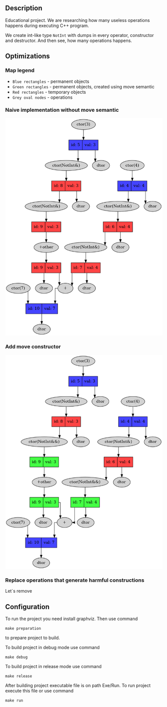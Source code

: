 ## Description

Educational project. We are researching how many useless operations happens during executing C++ program.

We create int-like type `NotInt` with dumps in every operator, constructor and destructor. And then see, how many operations happens.

## Optimizations

### Map legend 
* `Blue rectangles`  - permanent objects
* `Green rectangles` - permanent objects, created using move semantic
* `Red rectangles`   - temporary objects
* `Grey oval nodes`  - operations

### Naive implementation without move semantic
![](Images/Step0.png)

### Add move constructor
![](Images/Step1.png)

### Replace operations that generate harmful constructions
Let`s remove 

## Configuration ##

To run the project you need install graphviz.
Then use command
```
make preparation
```
to prepare project to build.

To build project in debug mode use command
```
make debug
```

To build project in release mode use command
```
make release
```

After building project executable file is on path Exe/Run. To run project execute this file or use command
```
make run
```